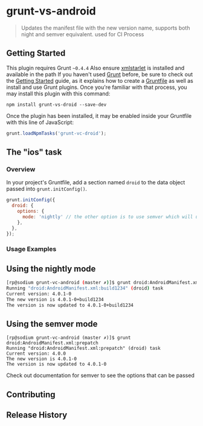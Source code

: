 # grunt-vs-android

> Updates the manifest file with the new version name, supports both night and semver equivalent. used for CI Process

## Getting Started
This plugin requires Grunt `~0.4.4`
Also ensure [xmlstarlet](http://xmlstar.sourceforge.net/) is installed and available in the path
If you haven't used [Grunt](http://gruntjs.com/) before, be sure to check out the [Getting Started](http://gruntjs.com/getting-started) guide, as it explains how to create a [Gruntfile](http://gruntjs.com/sample-gruntfile) as well as install and use Grunt plugins. Once you're familiar with that process, you may install this plugin with this command:

```shell
npm install grunt-vs-droid --save-dev
```

Once the plugin has been installed, it may be enabled inside your Gruntfile with this line of JavaScript:

```js
grunt.loadNpmTasks('grunt-vc-droid');
```

## The "ios" task

### Overview
In your project's Gruntfile, add a section named `droid` to the data object passed into `grunt.initConfig()`.

```js
grunt.initConfig({
  droid: {
    options: {
      mode: 'nightly' // the other option is to use semver which will update the version using semver
    },
  },
});
```
### Usage Examples
## Using the nightly mode

```bash
[rp@sodium grunt-vc-android (master ✗)]$ grunt droid:AndroidManifest.xml:build1234
Running "droid:AndroidManifest.xml:build1234" (droid) task
Current version: 4.0.1-0
The new version is 4.0.1-0+build1234
The version is now updated to 4.0.1-0+build1234

```
## Using the semver mode
```
[rp@sodium grunt-vc-android (master ✗)]$ grunt droid:AndroidManifest.xml:prepatch
Running "droid:AndroidManifest.xml:prepatch" (droid) task
Current version: 4.0.0
The new version is 4.0.1-0
The version is now updated to 4.0.1-0
```

Check out documentation for semver  to see the options that can be passed

## Contributing

## Release History
